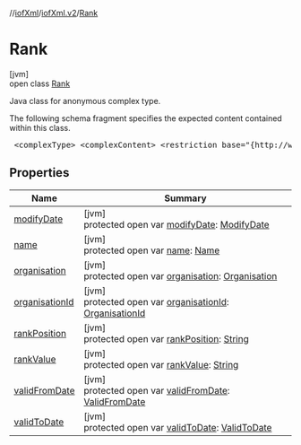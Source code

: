 //[iofXml](../../../index.md)/[iofXml.v2](../index.md)/[Rank](index.md)

# Rank

[jvm]\
open class [Rank](index.md)

<p>Java class for anonymous complex type. <p>The following schema fragment specifies the expected content contained within this class. <pre> &lt;complexType&gt; &lt;complexContent&gt; &lt;restriction base="{http://www.w3.org/2001/XMLSchema}anyType"&gt; &lt;sequence&gt; &lt;choice&gt; &lt;element ref="{}Name"/&gt; &lt;element ref="{}OrganisationId"/&gt; &lt;element ref="{}Organisation"/&gt; &lt;/choice&gt; &lt;element ref="{}RankPosition"/&gt; &lt;element ref="{}RankValue"/&gt; &lt;element ref="{}ValidFromDate" minOccurs="0"/&gt; &lt;element ref="{}ValidToDate" minOccurs="0"/&gt; &lt;element ref="{}ModifyDate" minOccurs="0"/&gt; &lt;/sequence&gt; &lt;/restriction&gt; &lt;/complexContent&gt; &lt;/complexType&gt; </pre>

## Properties

| Name | Summary |
|---|---|
| [modifyDate](modify-date.md) | [jvm]<br>protected open var [modifyDate](modify-date.md): [ModifyDate](../-modify-date/index.md) |
| [name](name.md) | [jvm]<br>protected open var [name](name.md): [Name](../-name/index.md) |
| [organisation](organisation.md) | [jvm]<br>protected open var [organisation](organisation.md): [Organisation](../-organisation/index.md) |
| [organisationId](organisation-id.md) | [jvm]<br>protected open var [organisationId](organisation-id.md): [OrganisationId](../-organisation-id/index.md) |
| [rankPosition](rank-position.md) | [jvm]<br>protected open var [rankPosition](rank-position.md): [String](https://docs.oracle.com/javase/8/docs/api/java/lang/String.html) |
| [rankValue](rank-value.md) | [jvm]<br>protected open var [rankValue](rank-value.md): [String](https://docs.oracle.com/javase/8/docs/api/java/lang/String.html) |
| [validFromDate](valid-from-date.md) | [jvm]<br>protected open var [validFromDate](valid-from-date.md): [ValidFromDate](../-valid-from-date/index.md) |
| [validToDate](valid-to-date.md) | [jvm]<br>protected open var [validToDate](valid-to-date.md): [ValidToDate](../-valid-to-date/index.md) |
